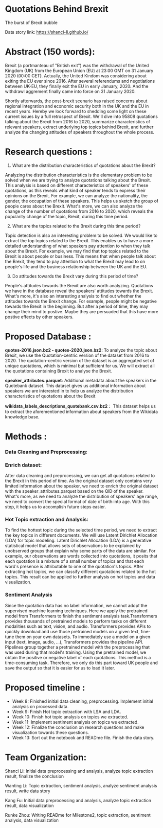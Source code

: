 # Quotations Behind Brexit

The burst of Brexit bubble

Data story link: https://shanci-li.github.io/

# Abstract  (150 words):

Brexit (a portmanteau of "British exit") was the withdrawal of the United Kingdom (UK) from the European Union (EU) at 23:00 GMT on 31 January 2020 (00:00 CET). Actually, the United Kindom was considering about exiting the EU ever since 2016. After several referendums and negotiations between UK-EU, they finally exit the EU in early January, 2020. And the withdrawl aggrement finally came into force on 31 January 2020.

Shortly afterwards, the post-brexit scenario has raised concerns about regional integration and economic security both in the UK and the EU in recent years. Hereby we look forward to shedding some light on these current issues by a full retrospect of Brexit. We'll dive into 95808 quotations talking about the Brexit from 2016 to 2020, summarize characteristics of relevant speakers, extract underlying top topics behind Brexit, and further analyze the changing attitudes of speakers throughout the whole process.

# Research questions : 
1. What are the distribution characteristics of quotations about the Brexit?

Analyzing the distribution characteristics is the elementary problem to be solved when we are trying to analyze quotations talking about the Brexit. This analysis is based on different characteristics of speakers' of these quotations, as this reveals what kind of speaker tends to express their opinions on the Brexit. For example, we can analyze the nationality, the gender, the occupation of these speakers. This helps us sketch the group of people cares about the Brexit. What's more, we can also analyze the change of the number of quotations from 2016 to 2020, which reveals the popularity change of the topic, Brexit, during this time period.

2. What are the topics related to the Brexit during this time period?

Topic detection is also an interesting problem to be solved. We would like to extract the top topics related to the Brexit. This enables us to have a more detailed understanding of what speakers pay attention to when they talk about the Brexit. For example, we may find that top topics related to the Brexit is about people or business. This means that when people talk about the Brexit, they tend to pay attention to what the Brexit may lead to on people's life and the business relationship between the UK and the EU.

3. Do attitudes towards the Brexit vary during this period of time?

People's attitudes towards the Brexit are also worth analyzing. Quotations we have in the database reveal the speakers' attitudes towards the Brexit. What's more, it's also an interesting analysis to find out whether the attitudes towards the Brexit change. For example, people might be negative towards the Brexit in the beginning. But after a period of time, they may change their mind to postive. Maybe they are persuaded that this have more postive effects by other speakers.

# Proposed Database : 
**quotes-2016.json.bz2 - quotes-2020.json.bz2**: To analyze the topic about Brexit, we use the Quotation-centric version of the dataset from 2016 to 2020. The quotation-centric version of the dataset is an aggregated set of unique quotations, which is minimal but sufficient for us. We will extract all the quotations containing Brexit to analyse the Brexit.

**speaker_attributes.parquet**: Additional metadata about the speakers in the Quotebank dataset. This dataset gives us additional information about speakers we are interested in to help us analyze the distribution characteristics of quotations about the Brexit

**wikidata_labels_descriptions_quotebank.csv.bz2**： This dataset helps us to extract the aforementioned information about speakers from the Wikidata knowledge base.
 
# Methods : 
### Data Cleaning and Preprocessing:

### Enrich dataset:
After data cleaning and preprocessing, we can get all quotations related to the Brexit in this period of time. As the original dataset only contains very limited information about the speaker, we need to enrich the original dataset with the speaker_attributes.parquet based on the QID of the speaker. What's more, as we need to analyze the distribution of speakers' age range, we need to convert the special format of date of birth into age. With this step, it helps us to accomplish future steps easier.


### Hot Topic extraction and Analysis:
To find the hottest topic during the selected time period, we need to extract the key topics in different documents. We will use Latent Dirichlet Allocation (LDA) for topic modeling. Latent Dirichlet Allocation (LDA) is a generative statistical model that allows sets of observations to be explained by unobserved groups that explain why some parts of the data are similar. For example, our observations are words collected into quotations, it posits that each quotation is a mixture of a small number of topics and that each word's presence is attributable to one of the quotation's topics. After extracting hot topics, we can classify different quotations related to the hot topics. This result can be applied to further analysis on hot topics and data visualization.  

### Sentiment Analysis
Since the quotation data has no label information, we cannot adopt the supervised machine learning techniques. Here we apply the pretrained model from Transformers to finish the sentiment analysis task.Transformers provides thousands of pretrained models to perform tasks on different modalities such as text, vision, and audio. Transformers provides APIs to quickly download and use those pretrained models on a given text, fine-tune them on your own datasets. To immediately use a model on a given input (text, image, audio, ...), Transformers provides the pipeline API. Pipelines group together a pretrained model with the preprocessing that was used during that model's training. Using the pretrained model, we obtain the positive or negative label of each quotations. This method is a time-consuming task. Therefore, we only do this part toward UK people and save the output so that it is easier for us to load it later.
# Proposed timeline :
- Week 8: Finished initial data cleaning, preprocessing. Implement initial analysis on processed data.
- Week 9: Finish Hot topic extraction with LSA and LDA.
- Week 10: Finish hot topic analysis on topics we extracted.
- Week 11: Implement sentiment analysis on topics we extracted.
- Week 12: Finalize the conclusion on research questions and make visualization towards these questions.
- Week 13: Sort out the notebook and READme file. Finish the data story.

# Team Organization:
Shanci Li: Initial data preprocessing and analysis, analyze topic extraction result, finalize the conclusion

Wanting Li: Topic extraction, sentiment analysis, analyze sentiment analysis result, write data story

Kang Fu: Initial data preprocessing and analysis, analyze topic extraction result, data visualization

Runke Zhou: Writing READme for Milestone2, topic extraction, sentiment analysis, data visualization
